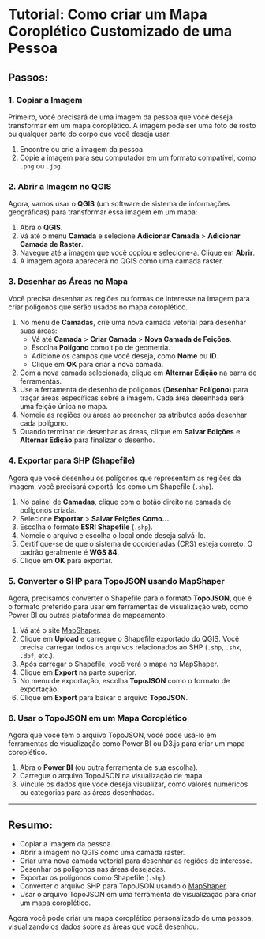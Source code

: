 # Tutorial: Como criar um Mapa Coroplético Customizado de uma Pessoa

## Passos:

### 1. Copiar a Imagem
Primeiro, você precisará de uma imagem da pessoa que você deseja transformar em um mapa coroplético. A imagem pode ser uma foto de rosto ou qualquer parte do corpo que você deseja usar.

1. Encontre ou crie a imagem da pessoa.
2. Copie a imagem para seu computador em um formato compatível, como `.png` ou `.jpg`.

### 2. Abrir a Imagem no QGIS
Agora, vamos usar o **QGIS** (um software de sistema de informações geográficas) para transformar essa imagem em um mapa:

1. Abra o **QGIS**.
2. Vá até o menu **Camada** e selecione **Adicionar Camada** > **Adicionar Camada de Raster**.
3. Navegue até a imagem que você copiou e selecione-a. Clique em **Abrir**.
4. A imagem agora aparecerá no QGIS como uma camada raster.

### 3. Desenhar as Áreas no Mapa
Você precisa desenhar as regiões ou formas de interesse na imagem para criar polígonos que serão usados no mapa coroplético.

1. No menu de **Camadas**, crie uma nova camada vetorial para desenhar suas áreas:
   - Vá até **Camada** > **Criar Camada** > **Nova Camada de Feições**.
   - Escolha **Polígono** como tipo de geometria.
   - Adicione os campos que você deseja, como **Nome** ou **ID**.
   - Clique em **OK** para criar a nova camada.
2. Com a nova camada selecionada, clique em **Alternar Edição** na barra de ferramentas.
3. Use a ferramenta de desenho de polígonos (**Desenhar Polígono**) para traçar áreas específicas sobre a imagem. Cada área desenhada será uma feição única no mapa.
4. Nomeie as regiões ou áreas ao preencher os atributos após desenhar cada polígono.
5. Quando terminar de desenhar as áreas, clique em **Salvar Edições** e **Alternar Edição** para finalizar o desenho.

### 4. Exportar para SHP (Shapefile)
Agora que você desenhou os polígonos que representam as regiões da imagem, você precisará exportá-los como um Shapefile (`.shp`).

1. No painel de **Camadas**, clique com o botão direito na camada de polígonos criada.
2. Selecione **Exportar** > **Salvar Feições Como...**.
3. Escolha o formato **ESRI Shapefile** (`.shp`).
4. Nomeie o arquivo e escolha o local onde deseja salvá-lo.
5. Certifique-se de que o sistema de coordenadas (CRS) esteja correto. O padrão geralmente é **WGS 84**.
6. Clique em **OK** para exportar.

### 5. Converter o SHP para TopoJSON usando MapShaper
Agora, precisamos converter o Shapefile para o formato **TopoJSON**, que é o formato preferido para usar em ferramentas de visualização web, como Power BI ou outras plataformas de mapeamento.

1. Vá até o site [MapShaper](https://mapshaper.org/).
2. Clique em **Upload** e carregue o Shapefile exportado do QGIS. Você precisa carregar todos os arquivos relacionados ao SHP (`.shp`, `.shx`, `.dbf`, etc.).
3. Após carregar o Shapefile, você verá o mapa no MapShaper.
4. Clique em **Export** na parte superior.
5. No menu de exportação, escolha **TopoJSON** como o formato de exportação.
6. Clique em **Export** para baixar o arquivo **TopoJSON**.

### 6. Usar o TopoJSON em um Mapa Coroplético
Agora que você tem o arquivo TopoJSON, você pode usá-lo em ferramentas de visualização como Power BI ou D3.js para criar um mapa coroplético.

1. Abra o **Power BI** (ou outra ferramenta de sua escolha).
2. Carregue o arquivo TopoJSON na visualização de mapa.
3. Vincule os dados que você deseja visualizar, como valores numéricos ou categorias para as áreas desenhadas.

---

## Resumo:
- Copiar a imagem da pessoa.
- Abrir a imagem no QGIS como uma camada raster.
- Criar uma nova camada vetorial para desenhar as regiões de interesse.
- Desenhar os polígonos nas áreas desejadas.
- Exportar os polígonos como Shapefile (`.shp`).
- Converter o arquivo SHP para TopoJSON usando o [MapShaper](https://mapshaper.org/).
- Usar o arquivo TopoJSON em uma ferramenta de visualização para criar um mapa coroplético.

Agora você pode criar um mapa coroplético personalizado de uma pessoa, visualizando os dados sobre as áreas que você desenhou.
